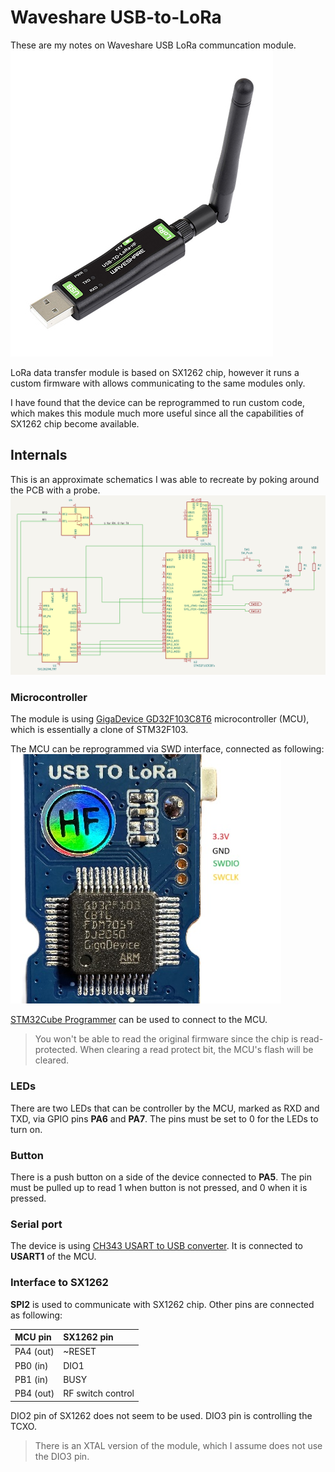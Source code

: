 # Waveshare USB-to-LoRa

These are my notes on Waveshare USB LoRa communcation module.
![waveshare-usb-lora](images/waveshare-usb-lora.jpg)

LoRa data transfer module is based on SX1262 chip, however it runs a custom firmware with allows communicating to the same modules only.

I have found that the device can be reprogrammed to run custom code, which makes this module much more useful since all the capabilities of SX1262 chip become available.

## Internals
This is an approximate schematics I was able to recreate by poking around the PCB with a probe.
![schematics](images/schematics.png)

### Microcontroller
The module is using [GigaDevice GD32F103C8T6](https://www.gigadevice.com/product/mcu/main-stream-mcus/gd32f10x-series/gd32f103) microcontroller (MCU), which is essentially a clone of STM32F103.

The MCU can be reprogrammed via SWD interface, connected as following:
![SWD](images/swd-pinout.jpg)

[STM32Cube Programmer](https://www.st.com/en/development-tools/stm32cubeprog.html) can be used to connect to the MCU.
> You won't be able to read the original firmware since the chip is read-protected. When clearing a read protect bit, the MCU's flash will be cleared.

### LEDs
There are two LEDs that can be controller by the MCU, marked as RXD and TXD, via GPIO pins **PA6** and **PA7**. The pins must be set to 0 for the LEDs to turn on.

### Button
There is a push button on a side of the device connected to **PA5**. The pin must be pulled up to read 1 when button is not pressed, and 0 when it is pressed.

### Serial port
The device is using [CH343 USART to USB converter](https://www.wch-ic.com/products/CH343.html). It is connected to **USART1** of the MCU.

### Interface to SX1262
**SPI2** is used to communicate with SX1262 chip. Other pins are connected as following:

| MCU pin   | SX1262 pin        |
|:----------|:------------------|
| PA4 (out) | ~RESET            |
| PB0 (in)  | DIO1              |
| PB1 (in)  | BUSY              |
| PB4 (out) | RF switch control |

DIO2 pin of SX1262 does not seem to be used.
DIO3 pin is controlling the TCXO.

> There is an XTAL version of the module, which I assume does not use the DIO3 pin.
